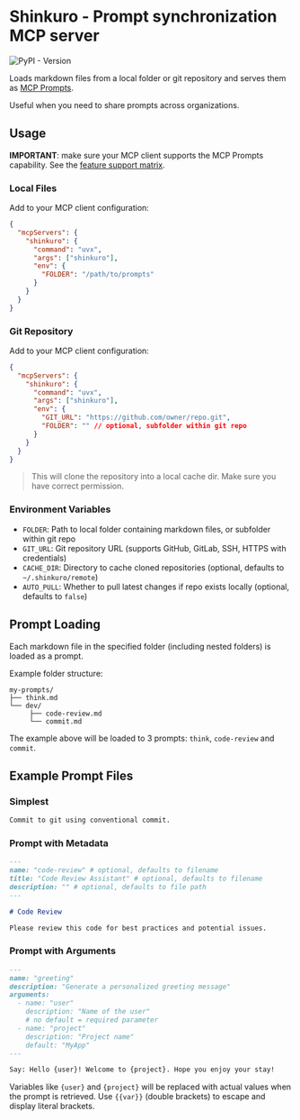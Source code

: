 # Shinkuro - Prompt synchronization MCP server

![PyPI - Version](https://img.shields.io/pypi/v/shinkuro)

Loads markdown files from a local folder or git repository and serves them as [MCP Prompts](https://modelcontextprotocol.io/specification/2025-06-18/server/prompts).

Useful when you need to share prompts across organizations.

## Usage

**IMPORTANT**: make sure your MCP client supports the MCP Prompts capability. See the [feature support matrix](https://modelcontextprotocol.io/clients#feature-support-matrix).

### Local Files

Add to your MCP client configuration:

```json
{
  "mcpServers": {
    "shinkuro": {
      "command": "uvx",
      "args": ["shinkuro"],
      "env": {
        "FOLDER": "/path/to/prompts"
      }
    }
  }
}
```

### Git Repository

Add to your MCP client configuration:

```json
{
  "mcpServers": {
    "shinkuro": {
      "command": "uvx",
      "args": ["shinkuro"],
      "env": {
        "GIT_URL": "https://github.com/owner/repo.git",
        "FOLDER": "" // optional, subfolder within git repo
      }
    }
  }
}
```

> This will clone the repository into a local cache dir. Make sure you have correct permission.

### Environment Variables

- `FOLDER`: Path to local folder containing markdown files, or subfolder within git repo
- `GIT_URL`: Git repository URL (supports GitHub, GitLab, SSH, HTTPS with credentials)
- `CACHE_DIR`: Directory to cache cloned repositories (optional, defaults to `~/.shinkuro/remote`)
- `AUTO_PULL`: Whether to pull latest changes if repo exists locally (optional, defaults to `false`)

## Prompt Loading

Each markdown file in the specified folder (including nested folders) is loaded as a prompt.

Example folder structure:

```
my-prompts/
├── think.md
└── dev/
     ├── code-review.md
     └── commit.md
```

The example above will be loaded to 3 prompts: `think`, `code-review` and `commit`.

## Example Prompt Files

### Simplest

```markdown
Commit to git using conventional commit.
```

### Prompt with Metadata

```markdown
---
name: "code-review" # optional, defaults to filename
title: "Code Review Assistant" # optional, defaults to filename
description: "" # optional, defaults to file path
---

# Code Review

Please review this code for best practices and potential issues.
```

### Prompt with Arguments

```markdown
---
name: "greeting"
description: "Generate a personalized greeting message"
arguments:
  - name: "user"
    description: "Name of the user"
    # no default = required parameter
  - name: "project"
    description: "Project name"
    default: "MyApp"
---

Say: Hello {user}! Welcome to {project}. Hope you enjoy your stay!
```

Variables like `{user}` and `{project}` will be replaced with actual values when the prompt is retrieved. Use `{{var}}` (double brackets) to escape and display literal brackets.
